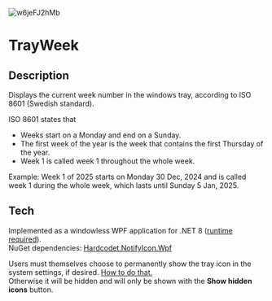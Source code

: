 ![w6jeFJ2hMb](https://github.com/user-attachments/assets/87db362c-4b45-4a0f-81f9-787ae8bd46e9)

TrayWeek
========

Description
-----------

Displays the current week number in the windows tray, according to ISO 8601 (Swedish standard).

ISO 8601 states that 

* Weeks start on a Monday and end on a Sunday.
* The first week of the year is the week that contains the first Thursday of the year. 
* Week 1 is called week 1 throughout the whole week.

Example: Week 1 of 2025 starts on Monday 30 Dec, 2024 and is called week 1 during the whole week, which lasts until Sunday 5 Jan, 2025.


Tech
----

Implemented as a windowless WPF application for .NET 8 ([runtime required](https://dotnet.microsoft.com/en-us/download/dotnet/8.0)).  
NuGet dependencies: [Hardcodet.NotifyIcon.Wpf](https://github.com/hardcodet/wpf-notifyicon)

Users must themselves choose to permanently show the tray icon in the system settings, if desired. [How to do that.](https://support.microsoft.com/en-us/windows/customize-the-taskbar-notification-area-e159e8d2-9ac5-b2bd-61c5-bb63c1d437c3)  
Otherwise it will be hidden and will only be shown with the **Show hidden icons** button.
